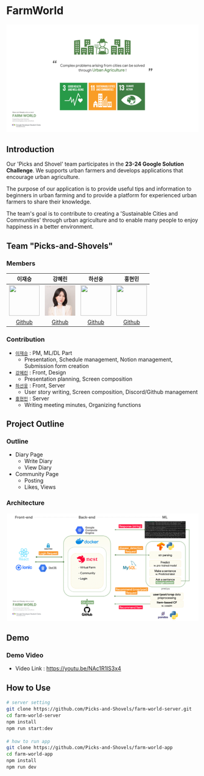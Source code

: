 # FarmWorld

<img src ='image/background.png'></img>

## Introduction
Our 'Picks and Shovel' team participates in the **23-24 Google Solution Challenge**. We supports urban farmers and develops applications that encourage urban agriculture.

The purpose of our application is to provide useful tips and information to beginners in urban farming and to provide a platform for experienced urban farmers to share their knowledge.

The team's goal is to contribute to creating a 'Sustainable Cities and Communities' through urban agriculture and to enable many people to enjoy happiness in a better environment.

## Team "Picks-and-Shovels" 



### Members  

이재승|강혜린|하선웅|홍현민
:-:|:-:|:-:|:-:
<img src='https://avatars.githubusercontent.com/u/26617603?v=4' height=80 width=80px></img>|<img src='image/hyerinkang.png' height=80 width=80px></img>|<img src='https://avatars.githubusercontent.com/u/48426972?v=4' height=80 width=80px></img>|<img src='https://avatars.githubusercontent.com/u/109195877?v=4' height=80 width=80px></img>
[Github](https://github.com/js0807)|[Github](https://github.com/hyerinkang)|[Github](https://github.com/devnok)|[Github](https://github.com/HyunminHong619)

### Contribution  

- [`이재승`](https://github.com/js0807) : PM, ML/DL Part
    - Presentation, Schedule management, Notion management, Submission form creation
- [`강혜린`](https://github.com/hyerinkang) : Front, Design
    - Presentation planning, Screen composition
- [`하선웅`](https://github.com/devnok) : Front, Server
    - User story writing, Screen composition, Discord/Github management
- [`홍현민`](https://github.com/HyunminHong619) : Server
    - Writing meeting minutes, Organizing functions


## Project Outline

### Outline

* Diary Page
    * Write Diary
    * View Diary
* Community Page
    * Posting
    * Likes, Views

### Architecture

<img src ='image/architecture.png'></img>

## Demo

### Demo Video

- Video Link : https://youtu.be/NAc1R1lS3x4

## How to Use

```bash
# server setting
git clone https://github.com/Picks-and-Shovels/farm-world-server.git
cd farm-world-server
npm install
npm run start:dev

# how to run app
git clone https://github.com/Picks-and-Shovels/farm-world-app
cd farm-world-app
npm install
npm run dev
```